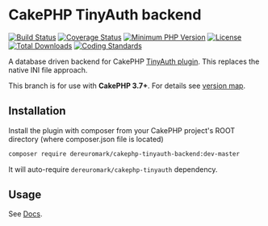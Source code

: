 # CakePHP TinyAuth backend
[![Build Status](https://api.travis-ci.org/dereuromark/cakephp-tinyauth-backend.svg?branch=master)](https://travis-ci.org/dereuromark/cakephp-tinyauth-backend)
[![Coverage Status](https://img.shields.io/codecov/c/github/dereuromark/cakephp-tinyauth-backend/master.svg)](https://codecov.io/github/dereuromark/cakephp-tinyauth-backend?branch=master)
[![Minimum PHP Version](https://img.shields.io/badge/php-%3E%3D%205.6-8892BF.svg)](https://php.net/)
[![License](https://poser.pugx.org/dereuromark/cakephp-tinyauth-backend/license)](https://packagist.org/packages/dereuromark/cakephp-tinyauth-backend)
[![Total Downloads](https://poser.pugx.org/dereuromark/cakephp-tinyauth-backend/d/total)](https://packagist.org/packages/dereuromark/cakephp-tinyauth-backend)
[![Coding Standards](https://img.shields.io/badge/cs-PSR--2--R-yellow.svg)](https://github.com/php-fig-rectified/fig-rectified-standards)

A database driven backend for CakePHP [TinyAuth plugin](https://github.com/dereuromark/cakephp-tinyauth).
This replaces the native INI file approach.

This branch is for use with **CakePHP 3.7+**. For details see [version map](https://github.com/dereuromark/cakephp-tinyauth-backend/wiki#cakephp-version-map).

## Installation

Install the plugin with composer from your CakePHP project's ROOT directory
(where composer.json file is located)

```sh
composer require dereuromark/cakephp-tinyauth-backend:dev-master
```

It will auto-require `dereuromark/cakephp-tinyauth` dependency.

## Usage
See [Docs](/docs).
